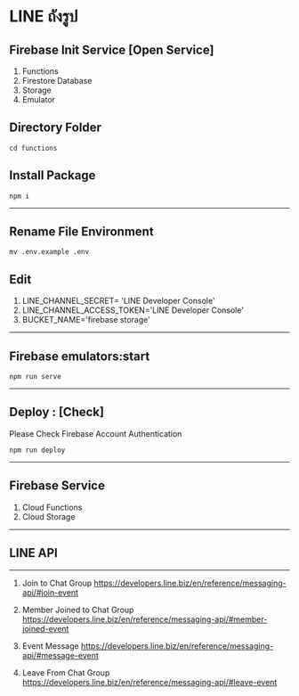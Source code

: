 
# LINE ถังรูป

## Firebase Init Service [Open Service]
1. Functions
2. Firestore Database
3. Storage
4. Emulator


## Directory Folder

````
cd functions
````
## Install Package
````
npm i
````
-----
## Rename File Environment
````
mv .env.example .env
````
## Edit

1. LINE_CHANNEL_SECRET= 'LINE Developer Console'
2. LINE_CHANNEL_ACCESS_TOKEN='LINE Developer Console'
3. BUCKET_NAME='firebase storage'

-----

## Firebase emulators:start

````
npm run serve
````

-----
## Deploy : [Check]
Please Check Firebase Account Authentication
````
npm run deploy
````


-----
## Firebase Service 
1. Cloud Functions
2. Cloud Storage
-----

## LINE API
-----

1. Join to Chat Group
https://developers.line.biz/en/reference/messaging-api/#join-event


2. Member Joined to Chat Group
https://developers.line.biz/en/reference/messaging-api/#member-joined-event
        

3. Event Message
https://developers.line.biz/en/reference/messaging-api/#message-event

6. Leave From Chat Group
https://developers.line.biz/en/reference/messaging-api/#leave-event


